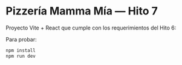 # Pizzería Mamma Mía — Hito 7

Proyecto Vite + React que cumple con los requerimientos del Hito 6:

Para probar:

```bash
npm install
npm run dev
```
